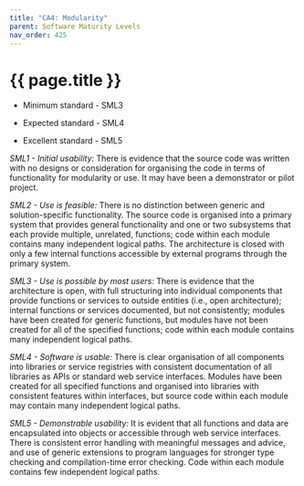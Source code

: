 ```yaml
---
title: "CA4: Modularity"
parent: Software Maturity Levels
nav_order: 425
---
```


# {{ page.title }}

- Minimum standard - SML3

- Expected standard - SML4

- Excellent standard - SML5

*SML1 - Initial usability:* There is evidence that the source code was
written with no designs or consideration for organising the code in
terms of functionality for modularity or use. It may have been a
demonstrator or pilot project.

*SML2 - Use is feasible:* There is no distinction between generic and
solution-specific functionality. The source code is organised into a
primary system that provides general functionality and one or two
subsystems that each provide multiple, unrelated, functions; code within
each module contains many independent logical paths. The architecture is
closed with only a few internal functions accessible by external
programs through the primary system.

*SML3 - Use is possible by most users:* There is evidence that the
architecture is open, with full structuring into individual components
that provide functions or services to outside entities (i.e., open
architecture); internal functions or services documented, but not
consistently; modules have been created for generic functions, but
modules have not been created for all of the specified functions; code
within each module contains many independent logical paths.

*SML4 - Software is usable:* There is clear organisation of all
components into libraries or service registries with consistent
documentation of all libraries as APIs or standard web service
interfaces. Modules have been created for all specified functions and
organised into libraries with consistent features within interfaces, but
source code within each module may contain many independent logical
paths.

*SML5 - Demonstrable usability:* It is evident that all functions and
data are encapsulated into objects or accessible through web service
interfaces. There is consistent error handling with meaningful messages
and advice, and use of generic extensions to program languages for
stronger type checking and compilation-time error checking. Code within each module contains few
independent logical paths.

